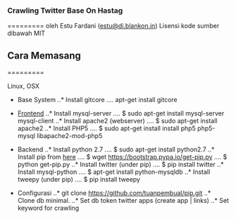 ### Crawling Twitter Base On Hastag
=========
oleh Estu Fardani (estu@di.blankon.in)
Lisensi kode sumber dibawah MIT

## Cara Memasang
=========

Linux, OSX

* Base System
..* Install gitcore
.... apt-get install gitcore

* [Frontend](https://wiki.debian.org/LaMp)
..* Install mysql-server
.... $ sudo apt-get install mysql-server mysql-client
..* Install apache2 (webserver)
.... $ sudo apt-get install apache2
..* Install PHP5
.... $ sudo apt-get install install php5 php5-mysql libapache2-mod-php5

* Backend
..* Install python 2.7
.... $ sudo apt-get install python2.7
..* Install pip from [here](https://pip.pypa.io/en/latest/installing.html)
.... $ wget https://bootstrap.pypa.io/get-pip.py
.... $ python get-pip.py
..* Install twitter (under pip)
.... $ pip install twitter
..* Install mysql-python
.... $ apt-get install python-mysqldb
..* Install tweepy (under pip)
.... $ pip install tweepy

* Configurasi
..* git clone https://github.com/tuanpembual/pip.git
..* Clone db minimal.
..* Set db token twitter apps (create app | links)
..* Set keyword for crawling

